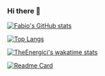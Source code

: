 ### Hi there 👋

[![Fabio's GitHub stats](https://github-readme-stats.vercel.app/api?username=theenergici&count_private=true&show_icons=true&theme=codeSTACKr)](https://github.com/theenergici)

[![Top Langs](https://github-readme-stats.vercel.app/api/top-langs/?username=theEnergici&langs_count=8&theme=codeSTACKr)](https://github.com/theenergici)

[![TheEnergici's wakatime stats](https://github-readme-stats.vercel.app/api/wakatime?username=theenergici&theme=codeSTACKr)](https://wakatime.com/@theEnergici)

[![Readme Card](https://github-readme-stats.vercel.app/api/pin/?username=vincenzocas&repo=VR-TrueCrime)](https://github.com/vincenzocas/VR-TrueCrime)

<!--
**theenergici/theenergici** is a ✨ _special_ ✨ repository because its `README.md` (this file) appears on your GitHub profile.

Here are some ideas to get you started:

- 🔭 I’m currently working on ...
- 🌱 I’m currently learning ...
- 👯 I’m looking to collaborate on ...
- 🤔 I’m looking for help with ...
- 💬 Ask me about ...
- 📫 How to reach me: ...
- 😄 Pronouns: ...
- ⚡ Fun fact: ...
-->
